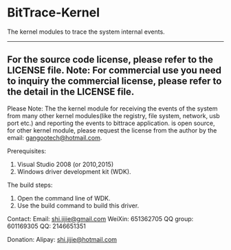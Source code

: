 # BitTrace-Kernel
The kernel modules to trace the system internal events.

----------------------------------------------------------------------------------------------------------------------------------------------------------------
For the source code license, please refer to the LICENSE file.
Note: For commercial use you need to inquiry the commercial license, please refer to the detail in the LICENSE file.
----------------------------------------------------------------------------------------------------------------------------------------------------------------

Please Note:
The the kernel module for receiving the events of the system from many other kernel modules(like the registry, file system, network, usb port etc.) and reporting the events to bittrace application. is open source, for other kernel module, please request the license from the author by the email: gangootech@hotmail.com.

Prerequisites:
  1. Visual Studio 2008 (or 2010,2015)
  2. Windows driver development kit (WDK).

The build steps:
  1. Open the command line of WDK.
  2. Use the build command to build this driver.

Contact:
  Email: shi.jijie@gmail.com
  WeiXin: 651362705
  QQ group: 601169305
  QQ: 2146651351

Donation:
  Alipay: shi.jijie@hotmail.com
